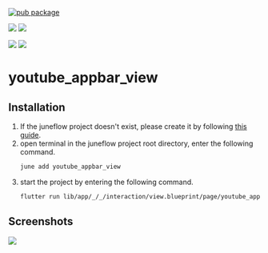 [![pub package](https://img.shields.io/pub/v/youtube_appbar_view.svg)](https://pub.dartlang.org/packages/youtube_appbar_view)

[![](https://img.shields.io/badge/Module-Hub-007bff?style=for-the-badge&logo=flutter)](https://module.juneflow.org/)
[![](https://img.shields.io/badge/View-Hub-007bff?style=for-the-badge&logo=flutter)](https://view.juneflow.org/)

[![](https://img.shields.io/badge/DISCORD-JOIN%20SERVER-5663F7?style=for-the-badge&logo=discord&logoColor=white)](https://discord.gg/zXXHvAXCug)
[![](https://img.shields.io/badge/KakaoTalk-Join%20Room-FEE500?style=for-the-badge&logo=kakao)](https://open.kakao.com/o/gEwrffbg)
# youtube_appbar_view

##  Installation
1. If the juneflow project doesn't exist, please create it by following [this guide](https://doc.juneflow.org/).
2. open terminal in the juneflow project root directory, enter the following command.
    ```bash
    june add youtube_appbar_view
    ```
3. start the project by entering the following command.
    ```bash
    flutter run lib/app/_/_/interaction/view.blueprint/page/youtube_appbar_view/_/view.dart -d chrome
    ```

## Screenshots
![](https://github.com/juneview-songdo/youtube_appbar_view/assets/21379657/8142c89a-7609-4608-a23d-3bce609ecf67)

